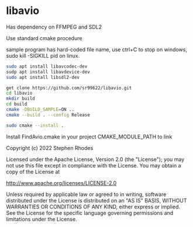 # libavio

Has dependency on FFMPEG and SDL2

Use standard cmake procedure

sample program has hard-coded file name, use ctrl+C
to stop on windows, sudo kill -SIGKILL pid on linux.

```bash
sudo apt install libavcodec-dev
sudp apt install libavdevice-dev
sudo apt install libsdl2-dev

get clone https://github.com/sr99622/libavio.git
cd libavio
mkdir build
cd build
cmake -DBUILD_SAMPLE=ON ..
cmake --build . --config Release

sudo cmake --install .
```

Install FindAvio.cmake in your project CMAKE_MODULE_PATH to link


Copyright (c) 2022  Stephen Rhodes

Licensed under the Apache License, Version 2.0 (the "License");
you may not use this file except in compliance with the License.
You may obtain a copy of the License at

   http://www.apache.org/licenses/LICENSE-2.0

Unless required by applicable law or agreed to in writing, software
distributed under the License is distributed on an "AS IS" BASIS,
WITHOUT WARRANTIES OR CONDITIONS OF ANY KIND, either express or implied.
See the License for the specific language governing permissions and
limitations under the License.
